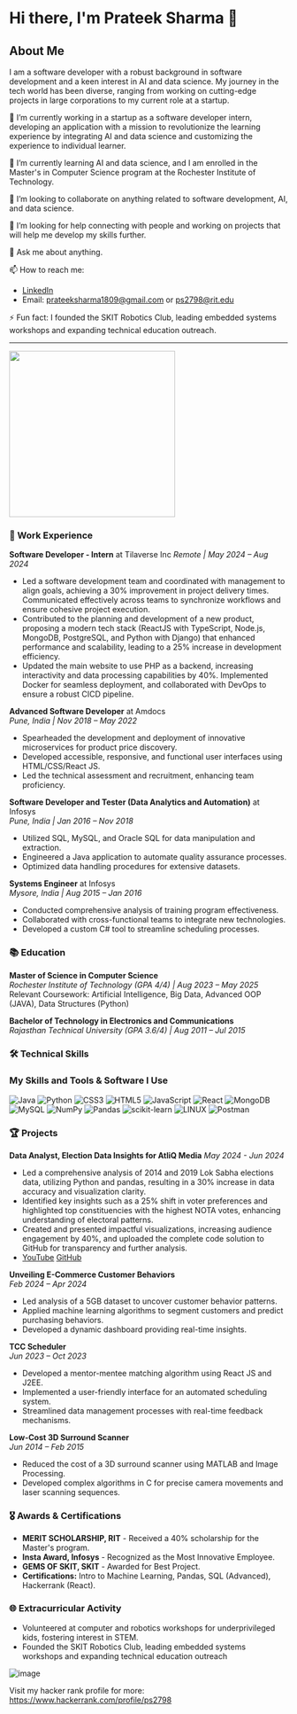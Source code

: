 # Hi there, I'm Prateek Sharma 👋

## About Me

I am a software developer with a robust background in software development and a keen interest in AI and data science. My journey in the tech world has been diverse, ranging from working on cutting-edge projects in large corporations to my current role at a startup.

🔭 I’m currently working in a startup as a software developer intern, developing an application with a mission to revolutionize the learning experience by integrating AI and data science and customizing the experience to individual learner.

🌱 I’m currently learning AI and data science, and I am enrolled in the Master's in Computer Science program at the Rochester Institute of Technology.

👯 I’m looking to collaborate on anything related to software development, AI, and data science.

🤔 I’m looking for help connecting with people and working on projects that will help me develop my skills further.

💬 Ask me about anything.

📫 How to reach me: 
- [LinkedIn](https://www.linkedin.com/in/prateek-sharma18)
- Email: prateeksharma1809@gmail.com or ps2798@rit.edu

⚡ Fun fact: I founded the SKIT Robotics Club, leading embedded systems workshops and expanding technical education outreach.

---
<img src="https://github.com/user-attachments/assets/8722437b-e70a-4c71-ab96-c4c6cc89f2ff" width="300">
<!-- ![leetcode100](https://github.com/user-attachments/assets/8722437b-e70a-4c71-ab96-c4c6cc89f2ff) -->




### 💼 Work Experience

**Software Developer - Intern** at Tilaverse Inc
_Remote | May 2024 – Aug 2024_
 - Led a software development team and coordinated with management to align goals, achieving a 30% improvement in project delivery times. Communicated effectively across teams to synchronize workflows and ensure cohesive project execution.
 - Contributed to the planning and development of a new product, proposing a modern tech stack (ReactJS with TypeScript, Node.js, MongoDB, PostgreSQL, and Python with Django) that enhanced performance and scalability, leading to a 25% increase in development efficiency.
 - Updated the main website to use PHP as a backend, increasing interactivity and data processing capabilities by 40%. Implemented Docker for seamless deployment, and collaborated with DevOps to ensure a robust CICD pipeline.

**Advanced Software Developer** at Amdocs  
_Pune, India | Nov 2018 – May 2022_  
- Spearheaded the development and deployment of innovative microservices for product price discovery.
- Developed accessible, responsive, and functional user interfaces using HTML/CSS/React JS.
- Led the technical assessment and recruitment, enhancing team proficiency.

**Software Developer and Tester (Data Analytics and Automation)** at Infosys  
_Pune, India | Jan 2016 – Nov 2018_  
- Utilized SQL, MySQL, and Oracle SQL for data manipulation and extraction.
- Engineered a Java application to automate quality assurance processes.
- Optimized data handling procedures for extensive datasets.

**Systems Engineer** at Infosys  
_Mysore, India | Aug 2015 – Jan 2016_  
- Conducted comprehensive analysis of training program effectiveness.
- Collaborated with cross-functional teams to integrate new technologies.
- Developed a custom C# tool to streamline scheduling processes.

### 📚 Education

**Master of Science in Computer Science**  
_Rochester Institute of Technology (GPA 4/4) | Aug 2023 – May 2025_  
Relevant Coursework: Artificial Intelligence, Big Data, Advanced OOP (JAVA), Data Structures (Python)

**Bachelor of Technology in Electronics and Communications**  
_Rajasthan Technical University (GPA 3.6/4) | Aug 2011 – Jul 2015_

### 🛠 Technical Skills

### My Skills and Tools & Software I Use
![Java](https://img.shields.io/badge/java-%23ED8B00.svg?style=flat&logo=java&logoColor=white) 
![Python](https://img.shields.io/badge/python-3670A0?style=flat&logo=python&logoColor=ffdd54) 
![CSS3](https://img.shields.io/badge/css3-%231572B6.svg?style=flat&logo=css3&logoColor=white) 
![HTML5](https://img.shields.io/badge/html5-%23E34F26.svg?style=flat&logo=html5&logoColor=white) 
![JavaScript](https://img.shields.io/badge/javascript-%23323330.svg?style=flat&logo=javascript&logoColor=%23F7DF1E) 
![React](https://img.shields.io/badge/react-%2320232a.svg?style=flat&logo=react&logoColor=%2361DAFB) 
![MongoDB](https://img.shields.io/badge/MongoDB-%234ea94b.svg?style=flat&logo=mongodb&logoColor=white) 
![MySQL](https://img.shields.io/badge/mysql-%2300f.svg?style=flat&logo=mysql&logoColor=white) 
![NumPy](https://img.shields.io/badge/numpy-%23013243.svg?style=flat&logo=numpy&logoColor=white) 
![Pandas](https://img.shields.io/badge/pandas-%23150458.svg?style=flat&logo=pandas&logoColor=white) 
![scikit-learn](https://img.shields.io/badge/scikit--learn-%23F7931E.svg?style=flat&logo=scikit-learn&logoColor=white) 
![LINUX](https://img.shields.io/badge/Linux-FCC624?style=flat&logo=linux&logoColor=black) 
![Postman](https://img.shields.io/badge/Postman-FF6C37?style=flat&logo=postman&logoColor=white) 


### 🏆 Projects

**Data Analyst, Election Data Insights for AtliQ Media**
_May 2024 - Jun 2024_
 - Led a comprehensive analysis of 2014 and 2019 Lok Sabha elections data, utilizing Python and pandas, resulting in a 30% increase in data accuracy and visualization clarity.
 - Identified key insights such as a 25% shift in voter preferences and highlighted top constituencies with the highest NOTA votes, enhancing understanding of electoral patterns.
 - Created and presented impactful visualizations, increasing audience engagement by 40%, and uploaded the complete code solution to GitHub for transparency and further analysis.
 - [YouTube](https://www.youtube.com/watch?v=8PnBp4qENeU) [GitHub](https://github.com/prateeksharma1809/codebasics-resume-project-challenge)

**Unveiling E-Commerce Customer Behaviors**  
_Feb 2024 – Apr 2024_  
- Led analysis of a 5GB dataset to uncover customer behavior patterns.
- Applied machine learning algorithms to segment customers and predict purchasing behaviors.
- Developed a dynamic dashboard providing real-time insights.

**TCC Scheduler**  
_Jun 2023 – Oct 2023_  
- Developed a mentor-mentee matching algorithm using React JS and J2EE.
- Implemented a user-friendly interface for an automated scheduling system.
- Streamlined data management processes with real-time feedback mechanisms.

**Low-Cost 3D Surround Scanner**  
_Jun 2014 – Feb 2015_  
- Reduced the cost of a 3D surround scanner using MATLAB and Image Processing.
- Developed complex algorithms in C for precise camera movements and laser scanning sequences.

### 🎖 Awards & Certifications

- **MERIT SCHOLARSHIP, RIT** - Received a 40% scholarship for the Master's program.
- **Insta Award, Infosys** - Recognized as the Most Innovative Employee.
- **GEMS OF SKIT, SKIT** - Awarded for Best Project.
- **Certifications:** Intro to Machine Learning, Pandas, SQL (Advanced), Hackerrank (React).

### 🌐 Extracurricular Activity

- Volunteered at computer and robotics workshops for underprivileged kids, fostering interest in STEM.
- Founded the SKIT Robotics Club, leading embedded systems workshops and expanding technical education outreach

![image](https://github.com/prateeksharma1809/prateeksharma1809/assets/109249875/0ebbe8ac-ff5e-4c3e-997c-593f26a2afe1)

Visit my hacker rank profile for more: https://www.hackerrank.com/profile/ps2798
